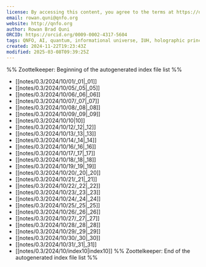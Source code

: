 ```yaml
---
license: By accessing this content, you agree to the terms at https://qnfo.org/LICENSE
email: rowan.quni@qnfo.org
website: http://qnfo.org
author: Rowan Brad Quni
ORCID: https://orcid.org/0009-0002-4317-5604
tags: QNFO, AI, quantum, informational universe, IUH, holographic principle
created: 2024-11-22T19:23:43Z
modified: 2025-03-08T09:39:25Z
---
```


%% Zoottelkeeper: Beginning of the autogenerated index file list %%
-  [[notes/0.3/2024/10/01/_01|_01]]
-  [[notes/0.3/2024/10/05/_05|_05]]
-  [[notes/0.3/2024/10/06/_06|_06]]
-  [[notes/0.3/2024/10/07/_07|_07]]
-  [[notes/0.3/2024/10/08/_08|_08]]
-  [[notes/0.3/2024/10/09/_09|_09]]
-  [[notes/0.3/2024/10/10|10]]
-  [[notes/0.3/2024/10/12/_12|_12]]
-  [[notes/0.3/2024/10/13/_13|_13]]
-  [[notes/0.3/2024/10/14/_14|_14]]
-  [[notes/0.3/2024/10/16/_16|_16]]
-  [[notes/0.3/2024/10/17/_17|_17]]
-  [[notes/0.3/2024/10/18/_18|_18]]
-  [[notes/0.3/2024/10/19/_19|_19]]
-  [[notes/0.3/2024/10/20/_20|_20]]
-  [[notes/0.3/2024/10/21/_21|_21]]
-  [[notes/0.3/2024/10/22/_22|_22]]
-  [[notes/0.3/2024/10/23/_23|_23]]
-  [[notes/0.3/2024/10/24/_24|_24]]
-  [[notes/0.3/2024/10/25/_25|_25]]
-  [[notes/0.3/2024/10/26/_26|_26]]
-  [[notes/0.3/2024/10/27/_27|_27]]
-  [[notes/0.3/2024/10/28/_28|_28]]
-  [[notes/0.3/2024/10/29/_29|_29]]
-  [[notes/0.3/2024/10/30/_30|_30]]
-  [[notes/0.3/2024/10/31/_31|_31]]
-  [[notes/0.3/2024/10/index10|index10]]
%% Zoottelkeeper: End of the autogenerated index file list %%
